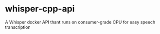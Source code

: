 # whisper-cpp-api
A Whisper docker API  thant runs on consumer-grade CPU for easy speech transcription
